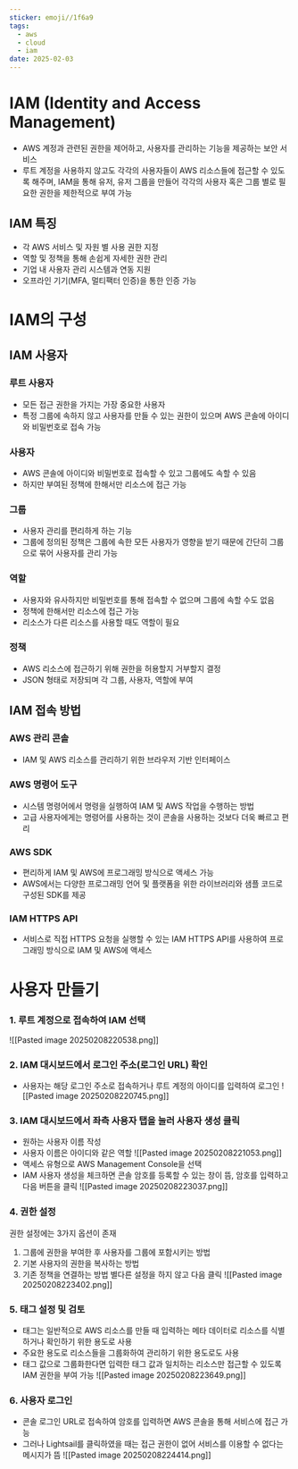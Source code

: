 ```yaml
---
sticker: emoji//1f6a9
tags:
  - aws
  - cloud
  - iam
date: 2025-02-03
---
```

# IAM (Identity and Access Management)
- AWS 계정과 관련된 권한을 제어하고, 사용자를 관리하는 기능을 제공하는 보안 서비스
- 루트 계정을 사용하지 않고도 각각의 사용자들이 AWS 리소스들에 접근할 수 있도록 해주며, IAM을 통해 유저, 유저 그룹을 만들어 각각의 사용자 혹은 그룹 별로 필요한 권한을 제한적으로 부여 가능
## IAM 특징
- 각 AWS 서비스 및 자원 별 사용 권한 지정
- 역할 및 정책을 통해 손쉽게 자세한 권한 관리
- 기업 내 사용자 관리 시스템과 연동 지원
- 오프라인 기기(MFA, 멀티팩터 인증)을 통한 인증 가능
# IAM의 구성
## IAM 사용자
### 루트 사용자
- 모든 접근 권한을 가지는 가장 중요한 사용자
- 특정 그룹에 속하지 않고 사용자를 만들 수 있는 권한이 있으며 AWS 콘솔에 아이디와 비밀번호로 접속 가능
### 사용자
- AWS 콘솔에 아이디와 비밀번호로 접속할 수 있고 그룹에도 속할 수 있음
- 하지만 부여된 정책에 한해서만 리소스에 접근 가능
### 그룹
- 사용자 관리를 편리하게 하는 기능
- 그룹에 정의된 정책은 그룹에 속한 모든 사용자가 영향을 받기 때문에 간단히 그룹으로 묶어 사용자를 관리 가능
### 역할
- 사용자와 유사하지만 비밀번호를 통해 접속할 수 없으며 그룹에 속할 수도 없음
- 정책에 한해서만 리소스에 접근 가능
- 리소스가 다른 리소스를 사용할 때도 역할이 필요
### 정책
- AWS 리소스에 접근하기 위해 권한을 허용할지 거부할지 결정
- JSON 형태로 저장되며 각 그룹, 사용자, 역할에 부여
## IAM 접속 방법
### AWS 관리 콘솔
- IAM 및 AWS 리소스를 관리하기 위한 브라우저 기반 인터페이스
### AWS 명령어 도구
- 시스템 명령어에서 명령을 실행하여 IAM 및 AWS 작업을 수행하는 방법
- 고급 사용자에게는 명령어를 사용하는 것이 콘솔을 사용하는 것보다 더욱 빠르고 편리
### AWS SDK
- 편리하게 IAM 및 AWS에 프로그래밍 방식으로 액세스 가능
- AWS에서는 다양한 프로그래밍 언어 및 플랫폼을 위한 라이브러리와 샘플 코드로 구성된 SDK를 제공
### IAM HTTPS API
- 서비스로 직접 HTTPS 요청을 실행할 수 있는 IAM HTTPS API를 사용하여 프로그래밍 방식으로 IAM 및 AWS에 액세스
# 사용자 만들기
### 1. 루트 계정으로 접속하여 IAM 선택
![[Pasted image 20250208220538.png]]
### 2. IAM 대시보드에서 로그인 주소(로그인 URL) 확인
- 사용자는 해당 로그인 주소로 접속하거나 루트 계정의 아이디를 입력하여 로그인
![[Pasted image 20250208220745.png]]
### 3. IAM 대시보드에서 좌측 사용자 탭을 눌러 사용자 생성 클릭
- 원하는 사용자 이름 작성
- 사용자 이름은 아이디와 같은 역할
![[Pasted image 20250208221053.png]]
- 액세스 유형으로 AWS Management Console을 선택
- IAM 사용자 생성을 체크하면 콘솔 암호를 등록할 수 있는 창이 뜸, 암호를 입력하고 다음 버튼을 클릭
![[Pasted image 20250208223037.png]]
### 4. 권한 설정
권한 설정에는 3가지 옵션이 존재
1. 그룹에 권한을 부여한 후 사용자를 그룹에 포함시키는 방법
2. 기본 사용자의 권한을 복사하는 방법
3. 기존 정책을 연결하는 방법
별다른 설정을 하지 않고 다음 클릭
![[Pasted image 20250208223402.png]]
### 5. 태그 설정 및 검토
- 태그는 일반적으로 AWS 리소스를 만들 때 입력하는 메타 데이터로 리소스를 식별하거나 확인하기 위한 용도로 사용
- 주요한 용도로 리소스들을 그룹화하여 관리하기 위한 용도로도 사용
- 태그 값으로 그룹화한다면 입력한 태그 값과 일치하는 리소스만 접근할 수 있도록 IAM 권한을 부여 가능
![[Pasted image 20250208223649.png]]
### 6. 사용자 로그인
- 콘솔 로그인 URL로 접속하여 암호를 입력하면 AWS 콘솔을 통해 서비스에 접근 가능
- 그러나 Lightsail를 클릭하였을 때는 접근 권한이 없어 서비스를 이용할 수 없다는 메시지가 뜸
![[Pasted image 20250208224414.png]]